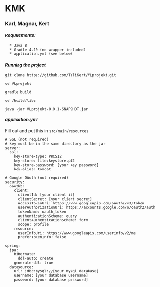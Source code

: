 # KMK
### Karl, Magnar, Kert

#### *Requirements:*
```  
  * Java 8
  * Gradle 4.10 (no wrapper included)
  * application.yml (see below)
```
  
#### *Running the project*

  `git clone https://github.com/TaliKert/VLprojekt.git`
  
  `cd VLprojekt`
  
  `gradle build`
  
  `cd /build/libs`
  
  `java -jar VLprojekt-0.0.1-SNAPSHOT.jar`
  
#### *application.yml*

  Fill out and put this in `src/main/resources`
  
  ```
  # SSL (not required)
  # key must be in the same directory as the jar
  server:
    ssl:
      key-store-type: PKCS12
      key-store: file:keystore.p12
      key-store-password: [your key password]
      key-alias: tomcat
    
  # Google OAuth (not required)
  security:
    oauth2:
      client:
        clientId: [your client id]
        clientSecret: [your client secret]
        accessTokenUri: https://www.googleapis.com/oauth2/v3/token
        userAuthorizationUri: https://accounts.google.com/o/oauth2/auth
        tokenName: oauth_token
        authenticationScheme: query
        clientAuthenticationScheme: form
        scope: profile
      resource:
        userInfoUri: https://www.googleapis.com/userinfo/v2/me
        preferTokenInfo: false
  
  spring:
    jpa:
      hibernate:
        ddl-auto: create
      generate-ddl: true
    datasource:
      url: jdbc:mysql://[your mysql database]
      username: [your database username]
      password: [your database password]
  ```
